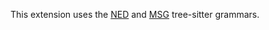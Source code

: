 This extension uses the [NED](https://github.com/omnetpp/tree-sitter-ned) and [MSG](https://github.com/omnetpp/tree-sitter-msg) tree-sitter grammars.
